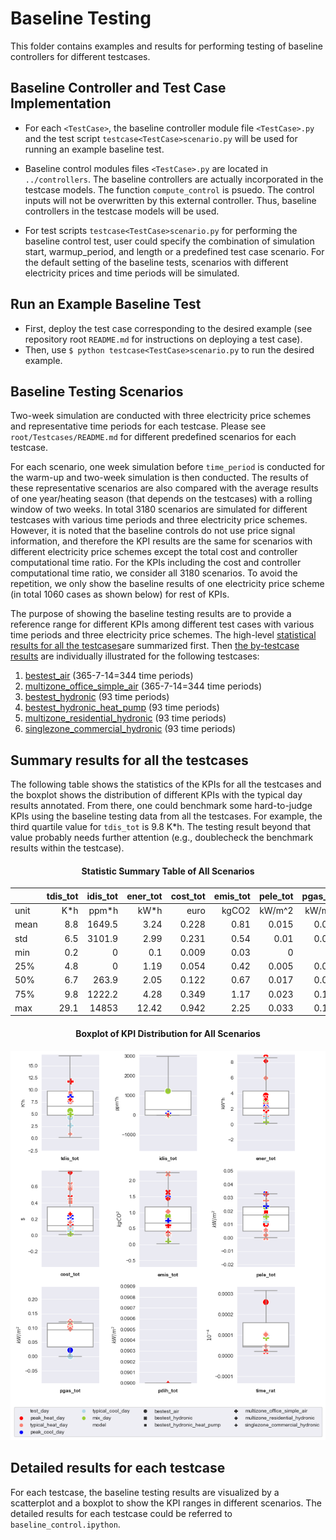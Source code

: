 # Baseline Testing

This folder contains examples and results for performing testing of baseline controllers for different testcases.

## Baseline Controller and Test Case Implementation

- For each ``<TestCase>``, the baseline controller module file ``<TestCase>.py`` and the test script ``testcase<TestCase>scenario.py`` will be used for running an example baseline test.

- Baseline control modules files ``<TestCase>.py`` are located in ``../controllers``. The baseline controllers are actually incorporated in the testcase models.
The function ``compute_control`` is psuedo. The control inputs will not be overwritten by this external controller. Thus, baseline controllers in the testcase models will be used. 

- For test scripts ``testcase<TestCase>scenario.py`` for performing the baseline control test, user could specify the combination of
simulation start, warmup_period, and length or a predefined test case scenario. For the default setting of the baseline tests,
 scenarios with different electricity prices and time periods will be  simulated. 

## Run an Example Baseline Test
- First, deploy the test case corresponding to the desired example (see repository root ``README.md`` for instructions on deploying a test case).
- Then, use ``$ python testcase<TestCase>scenario.py`` to run the desired example.

## Baseline Testing Scenarios
Two-week simulation are conducted with three electricity price schemes and representative time periods for each testcase. Please see ``root/Testcases/README.md`` for different predefined scenarios for each testcase. 

For each scenario, one week simulation before ``time_period`` is conducted for the warm-up and two-week simulation is then conducted.
The results of these representative scenarios are also compared with the average results of one year/heating season (that depends on the testcases) with a rolling window of two weeks. 
In total 3180 scenarios are simulated for different testcases with various time periods and three electricity price schemes. 
However, it is noted that the baseline controls do not use price signal information, and therefore the KPI results are the same for scenarios with different electricity price schemes except the total cost and controller computational time ratio. 
For the KPIs including the cost and controller computational time ratio, we consider all 3180 scenarios. To avoid the repetition, we only show the baseline results of one electricity price scheme (in total 1060 cases as shown below) for rest of KPIs.

The purpose of showing the baseline testing results are to provide a reference range for different KPIs among different test cases with various time periods and three electricity price schemes. 
The high-level [statistical results for all the testcases](#summary-results-for-all-the-testcases)are summarized first. Then [the by-testcase results](#detailed-results-for-each-testcase) are individually illustrated for the following testcases:

1. [bestest_air](#1-bestest_air) (365-7-14=344 time periods)
2. [multizone_office_simple_air](#2-multizone_office_simple_air) (365-7-14=344 time periods)
3. [bestest_hydronic](#3-bestest_hydronic) (93 time periods)
4. [bestest_hydronic_heat_pump](#4-bestest_hydronic_heat_pump) (93 time periods)
5. [multizone_residential_hydronic](#5-multizone_residential_hydronic) (93 time periods)
6. [singlezone_commercial_hydronic](#6-singlezone_commercial_hydronic) (93 time periods)


## Summary results for all the testcases

The following table shows the statistics of the KPIs for all the testcases and the boxplot shows the distribution of different KPIs with the typical day results annotated. 
From there, one could benchmark some hard-to-judge KPIs using the baseline testing data from all the testcases. 
For example, the third quartile value for ``tdis_tot`` is 9.8 K*h.
The testing result beyond that value probably needs further attention (e.g., doublecheck the benchmark results within the testcase).

<div align="center">
<h4 align="center"> Statistic Summary Table of All Scenarios </h4>

|       |   tdis_tot |   idis_tot |   ener_tot |   cost_tot |   emis_tot |   pele_tot |   pgas_tot |   pdih_tot |    time_rat |
|:------|-----------:|-----------:|-----------:|-----------:|-----------:|-----------:|-----------:|-----------:|------------:|
| unit  |        K*h |      ppm*h |       kW*h |       euro |      kgCO2 |     kW/m^2 |     kW/m^2 |     kW/m^2 |           1 |
| mean  |        8.8 |     1649.5 |       3.24 |      0.228 |       0.81 |      0.015 |      0.074 |       0.09 |    0.000122 |
| std   |        6.5 |     3101.9 |       2.99 |      0.231 |       0.54 |      0.01  |      0.044 |       0    |    0.000608 |
| min   |        0.2 |        0   |       0.1  |      0.009 |       0.03 |      0     |      0     |       0.08 |    2e-05    |
| 25%   |        4.8 |        0   |       1.19 |      0.054 |       0.42 |      0.005 |      0.033 |       0.09 |    4.2e-05  |
| 50%   |        6.7 |      263.9 |       2.05 |      0.122 |       0.67 |      0.017 |      0.093 |       0.09 |    4.6e-05  |
| 75%   |        9.8 |     1222.2 |       4.28 |      0.349 |       1.17 |      0.023 |      0.117 |       0.09 |    0.000158 |
| max   |       29.1 |    14853   |      12.42 |      0.942 |       2.25 |      0.033 |      0.121 |       0.09 |    0.011904 |
</div>

<h4 align="center">Boxplot of KPI Distribution for All Scenarios</h4>

<p align="center">
  <img src="./img/boxplot_all_summary.png" alt="boxplot_all_summary"/>
</p>


## Detailed results for each testcase

For each testcase, the baseline testing results are visualized by a scatterplot and a boxplot to show the KPI ranges in different scenarios. 
The detailed results for each testcase could be referred to ``baseline_control.ipython``.
